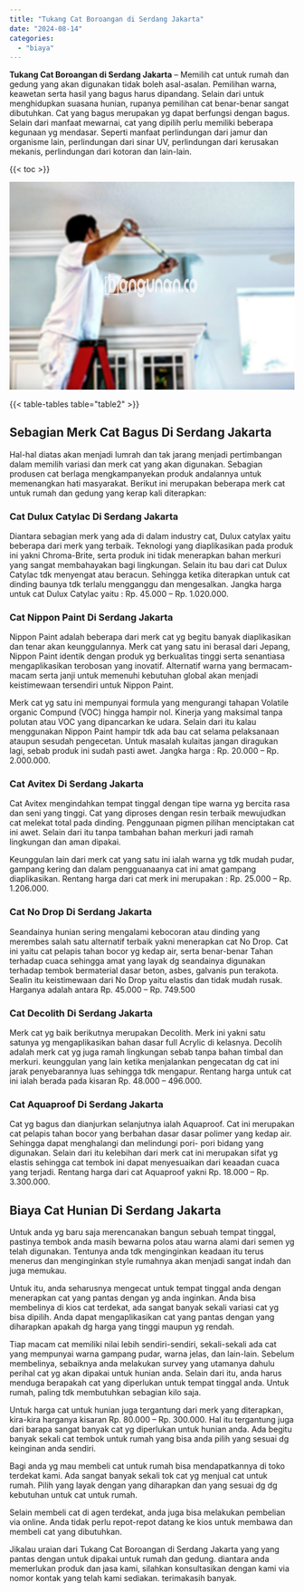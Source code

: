 ```yaml
---
title: "Tukang Cat Boroangan di Serdang Jakarta"
date: "2024-08-14"
categories: 
  - "biaya"
---
```


**Tukang Cat Boroangan di Serdang Jakarta** – Memilih cat untuk rumah dan gedung yang akan digunakan tidak boleh asal-asalan. Pemilihan warna, keawetan serta hasil yang bagus harus dipandang. Selain dari untuk menghidupkan suasana hunian, rupanya pemilihan cat benar-benar sangat dibutuhkan. Cat yang bagus merupakan yg dapat berfungsi dengan bagus. Selain dari manfaat mewarnai, cat yang dipilih perlu memiliki beberapa kegunaan yg mendasar. Seperti manfaat perlindungan dari jamur dan organisme lain, perlindungan dari sinar UV, perlindungan dari kerusakan mekanis, perlindungan dari kotoran dan lain-lain.

{{< toc >}}

![Tukang Cat Boroangan di Serdang Jakarta](/images/jasa-cat-murah17.png)

{{< table-tables table="table2" >}}

## Sebagian Merk Cat Bagus Di Serdang Jakarta

Hal-hal diatas akan menjadi lumrah dan tak jarang menjadi pertimbangan dalam memilih variasi dan merk cat yang akan digunakan. Sebagian produsen cat berlaga mengkampanyekan produk andalannya untuk memenangkan hati masyarakat. Berikut ini merupakan beberapa merk cat untuk rumah dan gedung yang kerap kali diterapkan:

### Cat Dulux Catylac Di Serdang Jakarta

Diantara sebagian merk yang ada di dalam industry cat, Dulux catylax yaitu beberapa dari merk yang terbaik. Teknologi yang diaplikasikan pada produk ini yakni Chroma-Brite, serta produk ini tidak menerapkan bahan merkuri yang sangat membahayakan bagi lingkungan. Selain itu bau dari cat Dulux Catylac tdk menyengat atau beracun. Sehingga ketika diterapkan untuk cat dinding baunya tdk terlalu mengganggu dan mengesalkan. Jangka harga untuk cat Dulux Catylac yaitu : Rp. 45.000 – Rp. 1.020.000.

### Cat Nippon Paint Di Serdang Jakarta

Nippon Paint adalah beberapa dari merk cat yg begitu banyak diaplikasikan dan tenar akan keunggulannya. Merk cat yang satu ini berasal dari Jepang, Nippon Paint identik dengan produk yg berkualitas tinggi serta senantiasa mengaplikasikan terobosan yang inovatif. Alternatif warna yang bermacam-macam serta janji untuk memenuhi kebutuhan global akan menjadi keistimewaan tersendiri untuk Nippon Paint.

Merk cat yg satu ini mempunyai formula yang mengurangi tahapan Volatile organic Compund (VOC) hingga hampir nol. Kinerja yang maksimal tanpa polutan atau VOC yang dipancarkan ke udara. Selain dari itu kalau menggunakan Nippon Paint hampir tdk ada bau cat selama pelaksanaan ataupun sesudah pengecetan. Untuk masalah kulaitas jangan diragukan lagi, sebab produk ini sudah pasti awet. Jangka harga : Rp. 20.000 – Rp. 2.000.000.

### Cat Avitex Di Serdang Jakarta

Cat Avitex mengindahkan tempat tinggal dengan tipe warna yg bercita rasa dan seni yang tinggi. Cat yang diproses dengan resin terbaik mewujudkan cat melekat total pada dinding. Penggunaan pigmen pilihan menciptakan cat ini awet. Selain dari itu tanpa tambahan bahan merkuri jadi ramah lingkungan dan aman dipakai.

Keunggulan lain dari merk cat yang satu ini ialah warna yg tdk mudah pudar, gampang kering dan dalam pengguanaanya cat ini amat gampang diaplikasikan. Rentang harga dari cat merk ini merupakan : Rp. 25.000 – Rp. 1.206.000.

### Cat No Drop Di Serdang Jakarta

Seandainya hunian sering mengalami kebocoran atau dinding yang merembes salah satu alternatif terbaik yakni menerapkan cat No Drop. Cat ini yaitu cat pelapis tahan bocor yg kedap air, serta benar-benar Tahan terhadap cuaca sehingga amat yang layak dg seandainya digunakan terhadap tembok bermaterial dasar beton, asbes, galvanis pun terakota. Sealin itu keistimewaan dari No Drop yaitu elastis dan tidak mudah rusak. Harganya adalah antara Rp. 45.000 – Rp. 749.500

### Cat Decolith Di Serdang Jakarta

Merk cat yg baik berikutnya merupakan Decolith. Merk ini yakni satu satunya yg mengaplikasikan bahan dasar full Acrylic di kelasnya. Decolih adalah merk cat yg juga ramah lingkungan sebab tanpa bahan timbal dan merkuri. keunggulan yang lain ketika menjalankan pengecatan dg cat ini jarak penyebarannya luas sehingga tdk mengapur. Rentang harga untuk cat ini ialah berada pada kisaran Rp. 48.000 – 496.000.

### Cat Aquaproof Di Serdang Jakarta

Cat yg bagus dan dianjurkan selanjutnya ialah Aquaproof. Cat ini merupakan cat pelapis tahan bocor yang berbahan dasar dasar polimer yang kedap air. Sehingga dapat menghalangi dan melindungi pori- pori bidang yang digunakan. Selain dari itu kelebihan dari merk cat ini merupakan sifat yg elastis sehingga cat tembok ini dapat menyesuaikan dari keaadan cuaca yang terjadi. Rentang harga dari cat Aquaproof yakni Rp. 18.000 – Rp. 3.300.000.

## Biaya Cat Hunian Di Serdang Jakarta

Untuk anda yg baru saja merencanakan bangun sebuah tempat tinggal, pastinya tembok anda masih bewarna polos atau warna alami dari semen yg telah digunakan. Tentunya anda tdk menginginkan keadaan itu terus menerus dan menginginkan style rumahnya akan menjadi sangat indah dan juga memukau.

Untuk itu, anda seharusnya mengecat untuk tempat tinggal anda dengan menerapkan cat yang pantas dengan yg anda inginkan. Anda bisa membelinya di kios cat terdekat, ada sangat banyak sekali variasi cat yg bisa dipilih. Anda dapat mengaplikasikan cat yang pantas dengan yang diharapkan apakah dg harga yang tinggi maupun yg rendah.

Tiap macam cat memiliki nilai lebih sendiri-sendiri, sekali-sekali ada cat yang mempunyai warna gampang pudar, warna jelas, dan lain-lain. Sebelum membelinya, sebaiknya anda melakukan survey yang utamanya dahulu perihal cat yg akan dipakai untuk hunian anda. Selain dari itu, anda harus menduga berapakah cat yang diperlukan untuk tempat tinggal anda. Untuk rumah, paling tdk membutuhkan sebagian kilo saja.

Untuk harga cat untuk hunian juga tergantung dari merk yang diterapkan, kira-kira harganya kisaran Rp. 80.000 – Rp. 300.000. Hal itu tergantung juga dari barapa sangat banyak cat yg diperlukan untuk hunian anda. Ada begitu banyak sekali cat tembok untuk rumah yang bisa anda pilih yang sesuai dg keinginan anda sendiri.

Bagi anda yg mau membeli cat untuk rumah bisa mendapatkannya di toko terdekat kami. Ada sangat banyak sekali tok cat yg menjual cat untuk rumah. Pilih yang layak dengan yang diharapkan dan yang sesuai dg dg kebutuhan untuk cat untuk rumah.

Selain membeli cat di agen terdekat, anda juga bisa melakukan pembelian via online. Anda tidak perlu repot-repot datang ke kios untuk membawa dan membeli cat yang dibutuhkan.

Jikalau uraian dari Tukang Cat Boroangan di Serdang Jakarta yang yang pantas dengan untuk dipakai untuk rumah dan gedung. diantara anda memerlukan produk dan jasa kami, silahkan konsultasikan dengan kami via nomor kontak yang telah kami sediakan. terimakasih banyak.
